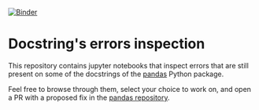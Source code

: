 [![Binder](https://mybinder.org/badge_logo.svg)](https://mybinder.org/v2/gh/pandanistas/docstring_notebooks/master)

# Docstring's errors inspection

This repository contains jupyter notebooks that inspect errors that are still present on some of the docstrings of the [pandas](https://pandas.pydata.org/) Python package.

Feel free to browse through them, select your choice to work on, and open a PR with a proposed fix in the [pandas repository](https://github.com/pandas-dev/pandas).